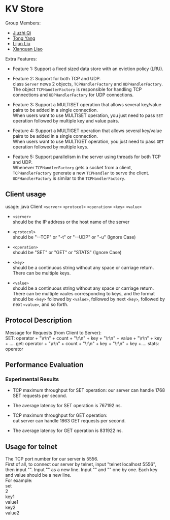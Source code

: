 # KV Store

Group Members:  
 - [Jiuzhi Qi](mailto:qijiuzhi@gwu.edu)  
 - [Tong Yang](mailto:yangtong@gwu.edu)
 - [Lijun Liu](mailto:lijun@gwu.edu)
 - [Xianquan Liao](mailto:xianquanliao@gwu.edu)

Extra Features:
 - Feature 1: Support a fixed sized data store with an eviction policy (LRU).  
 - Feature 2: Support for both TCP and UDP.  
 class `Server` news 2 objects, `TCPHandlerFactory` and `UDPHandlerFactory`. The object `TCPHandlerFactory` is responsible for handling TCP connections and `UDPHandlerFactory` for UDP connections.  
   
 - Feature 3: Support a MULTISET operation that allows several key/value pairs to be added in a single connection.  
 When users want to use MULTISET operation, you just need to pass `SET` operation followed by multiple key and value pairs.  
 
 - Feature 4: Support a MULTIGET operation that allows several key/value pairs to be added in a single connection.  
 When users want to use MULTIGET operation, you just need to pass `GET` operation followed by multiple keys.  
   
 - Feature 5: Support parallelism in the server using threads for both TCP and UDP.  
 Whenever `TCPHandlerFactory` gets a socket from a client, `TCPHandlerFactory` generate a new `TCPHandler` to serve the client. `UDPHandlerFactory` is similar to the `TCPHandlerFactory`.  
   
 ## Client usage  
 usage: java Client `<server>` `<protocol>` `<operation>` `<key>` `<value>`  

 - `<server>`  
 should be the IP address or the host name of the server  

 - `<protocol>`  
 should be "--TCP" or "-t" or "--UDP" or "-u"  (Ignore Case)

 - `<operation>`  
 should be "SET" or "GET" or "STATS"  (Ignore Case)

 - `<key>`  
 should be a continuous string without any space or carriage return. There can be multiple keys.  

 - `<value>`  
 should be a continuous string without any space or carriage return. There can be multiple vaules corresponding to keys, and the format should be `<key>` followed by `<value>`, followed by next `<key>`, followed by next `<value>`, and so forth.  

 ## Protocol Description
  Message for Requests (from Client to Server):  
    SET: operator + "\r\n" + count + "\r\n" + key + "\r\n" + value + "\r\n" + key + ....
    get: operator + "\r\n" + count + "\r\n" + key + "\r\n" + key +....
    stats: operator
    
 ## Performance Evaluation  
 ### Experimental Results
 - TCP maximum throughput for SET operation: 
    our server can handle 1768 SET requests per second.
 - The average latency for SET operation is 767192 ns. 
    
      
 - TCP maximum throughput for GET operation:  
    out server can handle 1863 GET requests per second.  
 - The average latency for GET operation is 831922 ns.  
    
## Usage for telnet
The TCP port number for our server is 5556.  
First of all, to connect our server by telnet, input "telnet localhost 5556", then input "<operation>". Input "<count of the key you want to get or set>" as a new line. Input "<key>" and "<value>" one by one. Each key and value should be a new line.  
For example:  
set  
2  
key1  
value1  
key2  
value2  
   

